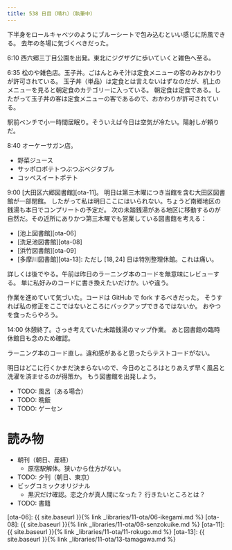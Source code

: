 ```yaml
---
title: 538 日目（晴れ）（執筆中）
---
```


下半身をロールキャベツのようにブルーシートで包み込むといい感じに防風できる。
去年の冬場に気づくべきだった。

6:10 西六郷三丁目公園を出発。東北にジグザグに歩いていくと雑色へ至る。

6:35 松のや雑色店。玉子丼。ごはんとみそ汁は定食メニューの客のみおかわりが許可されている。
玉子丼（単品）は定食とは言えないはずなのだが、机上のメニューを見ると朝定食のカテゴリーに入っている。
朝定食は定食である。したがって玉子丼の客は定食メニューの客であるので、おかわりが許可されている。

駅前ベンチで小一時間居眠り。そういえば今日は空気が冷たい。陽射しが頼りだ。

8:40 オーケーサガン店。
* 野菜ジュース
* サッポロポテトつぶつぶベジタブル
* コッペスイートポテト

9:00 [大田区六郷図書館][ota-11]。
明日は第三木曜につき当館を含む大田区図書館が一部閉館。
したがって私は明日ここにはいられない。ちょうど南郷地区の銭湯も本日でコンプリートの予定だ。
次の未踏銭湯がある地区に移動するのが自然だ。その近所にありかつ第三木曜でも営業している図書館を考える：

* [池上図書館][ota-06]
* [洗足池図書館][ota-08]
* [浜竹図書館][ota-09]
* [多摩川図書館][ota-13]: ただし ${[18, 24]}$ 日は特別整理休館。これは痛い。

詳しくは後でやる。午前は昨日のラーニング本のコードを無意味にレビューする。
単に私好みのコードに書き換えたいだけか。いや違う。

作業を進めていて気づいた。コードは GitHub で fork するべきだった。
そうすれば私の修正をここではないところにバックアップできるではないか。
おやつを食ったらやろう。

14:00 休憩終了。さっき考えていた未踏銭湯のマップ作業。
あと図書館の臨時休館日も念のため確認。

ラーニング本のコード直し。違和感があると思ったらテストコードがない。

明日はどこに行くかまだ決まらないので、今日のところはとりあえず早く風呂と洗濯を済ませるのが得策か。
もう図書館を出発しよう。

* TODO: 風呂（ある場合）
* TODO: 晩飯
* TODO: ゲーセン

# 読み物

* 朝刊（朝日、産経）
  * 原宿駅解体。狭いから仕方がない。
* TODO: 夕刊（朝日、東京）
* ビッグコミックオリジナル
  * 黒沢だけ確認。恋之介が真人間になった？ 行きたいところとは？
* TODO: 書籍

[ota-06]: {{ site.baseurl }}{% link _libraries/11-ota/06-ikegami.md %}
[ota-08]: {{ site.baseurl }}{% link _libraries/11-ota/08-senzokuike.md %}
[ota-11]: {{ site.baseurl }}{% link _libraries/11-ota/11-rokugo.md %}
[ota-13]: {{ site.baseurl }}{% link _libraries/11-ota/13-tamagawa.md %}
